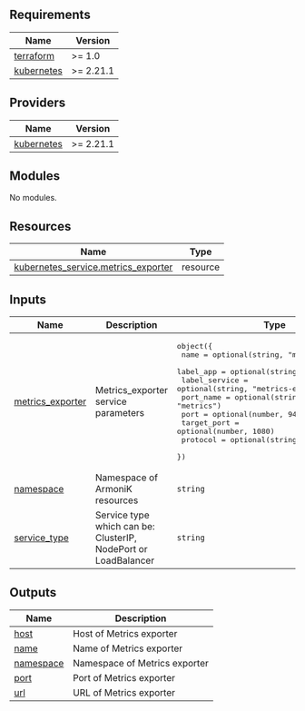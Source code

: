 <!-- BEGIN_TF_DOCS -->
## Requirements

| Name | Version |
|------|---------|
| <a name="requirement_terraform"></a> [terraform](#requirement\_terraform) | >= 1.0 |
| <a name="requirement_kubernetes"></a> [kubernetes](#requirement\_kubernetes) | >= 2.21.1 |

## Providers

| Name | Version |
|------|---------|
| <a name="provider_kubernetes"></a> [kubernetes](#provider\_kubernetes) | >= 2.21.1 |

## Modules

No modules.

## Resources

| Name | Type |
|------|------|
| [kubernetes_service.metrics_exporter](https://registry.terraform.io/providers/hashicorp/kubernetes/latest/docs/resources/service) | resource |

## Inputs

| Name | Description | Type | Default | Required |
|------|-------------|------|---------|:--------:|
| <a name="input_metrics_exporter"></a> [metrics\_exporter](#input\_metrics\_exporter) | Metrics\_exporter service parameters | <pre>object({<br>    name          = optional(string, "metrics-exporter")<br>    label_app     = optional(string, "armonik")<br>    label_service = optional(string, "metrics-exporter")<br>    port_name     = optional(string, "metrics")<br>    port          = optional(number, 9419)<br>    target_port   = optional(number, 1080)<br>    protocol      = optional(string, "TCP")<br>  })</pre> | n/a | yes |
| <a name="input_namespace"></a> [namespace](#input\_namespace) | Namespace of ArmoniK resources | `string` | n/a | yes |
| <a name="input_service_type"></a> [service\_type](#input\_service\_type) | Service type which can be: ClusterIP, NodePort or LoadBalancer | `string` | `"ClusterIP"` | no |

## Outputs

| Name | Description |
|------|-------------|
| <a name="output_host"></a> [host](#output\_host) | Host of Metrics exporter |
| <a name="output_name"></a> [name](#output\_name) | Name of Metrics exporter |
| <a name="output_namespace"></a> [namespace](#output\_namespace) | Namespace of Metrics exporter |
| <a name="output_port"></a> [port](#output\_port) | Port of Metrics exporter |
| <a name="output_url"></a> [url](#output\_url) | URL of Metrics exporter |
<!-- END_TF_DOCS -->
